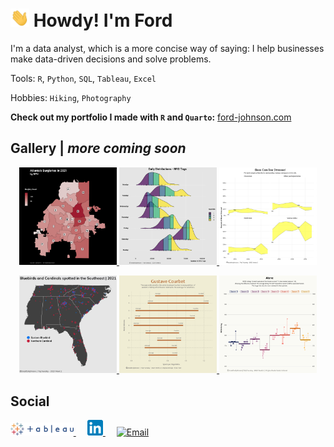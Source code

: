 #  <img src="https://raw.githubusercontent.com/ABSphreak/ABSphreak/master/gifs/Hi.gif" width="30px"> Howdy! I'm Ford

I'm a data analyst, which is a more concise way of saying: I help businesses make data-driven decisions and solve problems.

Tools: `R`, `Python`, `SQL`, `Tableau`, `Excel`

Hobbies: `Hiking`, `Photography`
<!--- WORK IN PROGRESS --->
**Check out my portfolio I made with `R` and `Quarto`:** [ford-johnson.com](https://ford-johnson.com/)
<!--- WORK IN PROGRESS --->
<!---**Also, check out my `tidytuesday` repo: [here](https://github.com/bradfordjohnson/tidytuesday)**--->

Gallery | *more coming soon*
---
<!--- SEND ALL LINKS TO REPOS --->
<p align= "center">
  <a href="https://github.com/bradfordjohnson/data-viz/tree/main/atlanta-crime-maps"> 
  <img src="images/data-viz/atl-burg-2021.png" width="31%" /> 
    </a>
  <a href="https://github.com/bradfordjohnson/tidytuesday/blob/main/2023/week-1/rfid.R"> 
  <img src="images/data-viz/rfid-v1.png" width="31%" /> 
    </a>
  <a href="https://github.com/bradfordjohnson/tidytuesday/blob/main/2022/week-2/bees.R"> 
  <img src="images/data-viz/bees.png" width="31%" /> 
    </a>
 </p>
 
 <p align= "center">
  <a href="https://github.com/bradfordjohnson/tidytuesday/blob/main/2023/week-2/birds.R"> 
  <img src="images/data-viz/birds.png" width="31%" /> 
    </a>
  <a href="https://github.com/bradfordjohnson/tidytuesday/blob/main/2023/week-3/art-history.R"> 
  <img src="images/data-viz/art-history-v2.png" width="31%" />
    </a>
  <a href="https://github.com/bradfordjohnson/tidytuesday/blob/main/2023/week-4/alone.R"> 
  <img src="images/data-viz/alone.png" width="31%" />
    </a>
 </p>
 
 <!--- WORK IN PROGRESS --->
 Social
---
<span>
<a href="https://public.tableau.com/app/profile/bradfordjohnson">
<img src="images/svg/tableau-logo.svg" alt="Tableau" width="20%" />
  </a>
<!--- space --->
  &emsp;
<a href="https://www.linkedin.com/in/bradford-ford-johnson/">
<img src="images/svg/LinkedIn_icon.svg" alt="LinkedIn" width="5%">
  </a>
  <!--- space --->
  &emsp;
<a href="mailto:BradfordLJohnson@outlook.com">
<img src="images/svg/Microsoft_Office_Outlook_(2018–present).svg" alt="Email" width="5.5%">
  </a>
</span>

<!--- WORK IN PROGRESS --->
<!---📊 GitHub stats --->
<!--- --- --->
<!--- <p align= "center"> --->
 <!--- [![GitHub Streak](https://github-readme-streak-stats.herokuapp.com?user=bradfordjohnson&hide_border=true)](https://git.io/streak-stats) --->

 <!--- ![Metrics](/github-metrics.svg) --->
